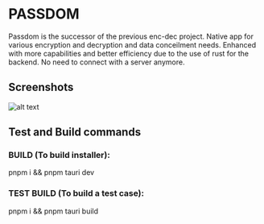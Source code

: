 # PASSDOM

Passdom is the successor of the previous enc-dec project. Native app for various encryption and decryption and data conceilment needs. Enhanced with more capabilities and better efficiency due to the use of rust for the backend. No need to connect with a server anymore.

## Screenshots

![alt text](https://i.ibb.co/QX9Gfry/showcase.gif)

## Test and Build commands

### BUILD (To build installer):

pnpm i && pnpm tauri dev

### TEST BUILD (To build a test case):

pnpm i && pnpm tauri build
